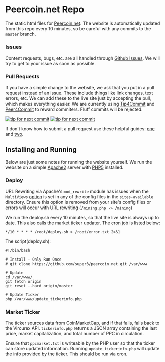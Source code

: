 Peercoin.net Repo
============
The static html files for [Peercoin.net](http://peercoin.net). The website is automatically updated from this repo every 10 minutes, so be careful with any commits to the `master` branch.


### Issues
Content requests, bugs, etc. are all handled through [Github Issues](https://github.com/super3/Peercoin.net/issues). We will try to get to your issue as soon as possible.

### Pull Requests
If you have a simple change to the website, we ask that you put in a pull request instead of an issue. These include things like link changes, text errors, etc. We can add these to the live site just by accepting the pull, which makes everything easier. We are currently using [Tip4Commit](http://tip4commit.com/projects/222) and [Peer4Commit](http://peer4commit.com/projects/2) to reward commiters. Fluff commits will be rejected. 

[![tip for next commit](http://tip4commit.com/projects/222.svg)](http://tip4commit.com/projects/222) [![tip for next commit](http://peer4commit.com/projects/50.svg)](http://peer4commit.com/projects/50)

If don't know how to submit a pull request use these helpful guides: [one](https://help.github.com/articles/using-pull-requests) and [two](https://gun.io/blog/how-to-github-fork-branch-and-pull-request/). 

## Installing and Running
Below are just some notes for running the website yourself. We run the website on a simple [Apache2](https://httpd.apache.org/) server with [PHP5](http://php.net/) installed.

### Deploy
URL Rewriting via Apache's ```mod_rewrite``` module has issues when the ```MultiViews``` [option](https://httpd.apache.org/docs/2.2/mod/core.html#options) is set in any of the config files in the ```sites-available``` directory. Ensure this option is removed from your site's config files or errors will occur with URL rewriting (```/mining.php -> /mining```)

We run the deploy.sh every 10 minutes, so that the live site is always up to date. This also calls the market ticker updater. The cron job
is listed below:

	*/10 * * * * /root/deploy.sh > /root/error.txt 2>&1

The script(deploy.sh):

    #!/bin/bash

	# Install - Only Run Once
	# git clone https://github.com/super3/peercoin.net.git /var/www
	
	# Update
	cd /var/www/
	git fetch origin
	git reset --hard origin/master
	
	# Update Ticker
	php /var/www/update_tickerinfo.php


### Market Ticker
The ticker sources data from CoinMarketCap, and if that fails, falls back to the Vircurex API. `tickerinfo.php` returns a JSON array containing the last price, market capitalization, and total number of PPC in circulation.

Ensure that `ppcmarket.txt` is writeable by the PHP user so that the ticker can store updated information. Running `update_tickerinfo.php` will update the info provided by the ticker. This should be run via cron.
